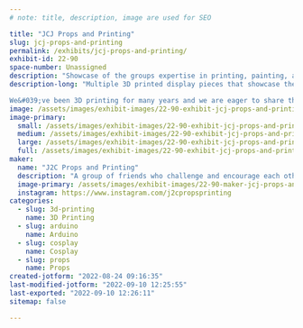 ```yaml
---
# note: title, description, image are used for SEO

title: "JCJ Props and Printing"
slug: jcj-props-and-printing
permalink: /exhibits/jcj-props-and-printing/
exhibit-id: 22-90
space-number: Unassigned
description: "Showcase of the groups expertise in printing, painting, and lighting. "
description-long: "Multiple 3D printed display pieces that showcase the groups expertise in printing, painting, and lighting. The pieces demonstrate various techniques from electronics and lighting, to airbrushing and glow paint. All of the props and miniatures are 3D printed using ABS, PLA, and Resin in a variety of scales from 1/6th to life size.

We&#039;ve been 3D printing for many years and we are eager to share the techniques and experience we&#039;ve learned along with visitors. "
image: /assets/images/exhibit-images/22-90-exhibit-jcj-props-and-printing-sample-of-work-large.png
image-primary: 
  small: /assets/images/exhibit-images/22-90-exhibit-jcj-props-and-printing-sample-of-work-small.png
  medium: /assets/images/exhibit-images/22-90-exhibit-jcj-props-and-printing-sample-of-work-medium.png
  large: /assets/images/exhibit-images/22-90-exhibit-jcj-props-and-printing-sample-of-work-large.png
  full: /assets/images/exhibit-images/22-90-exhibit-jcj-props-and-printing-sample-of-work-full.png
maker: 
  name: "J2C Props and Printing"
  description: "A group of friends who challenge and encourage each other to learn and improve the quality of their 3D prop printing, cosplay, model making, and painting"
  image-primary: /assets/images/exhibit-images/22-90-maker-jcj-props-and-printing-jcjpropsandprinting-medium.png
  instagram: https://www.instagram.com/j2cpropsprinting
categories: 
  - slug: 3d-printing
    name: 3D Printing
  - slug: arduino
    name: Arduino
  - slug: cosplay
    name: Cosplay
  - slug: props
    name: Props
created-jotform: "2022-08-24 09:16:35"
last-modified-jotform: "2022-09-10 12:25:55"
last-exported: "2022-09-10 12:26:11"
sitemap: false

---
```

